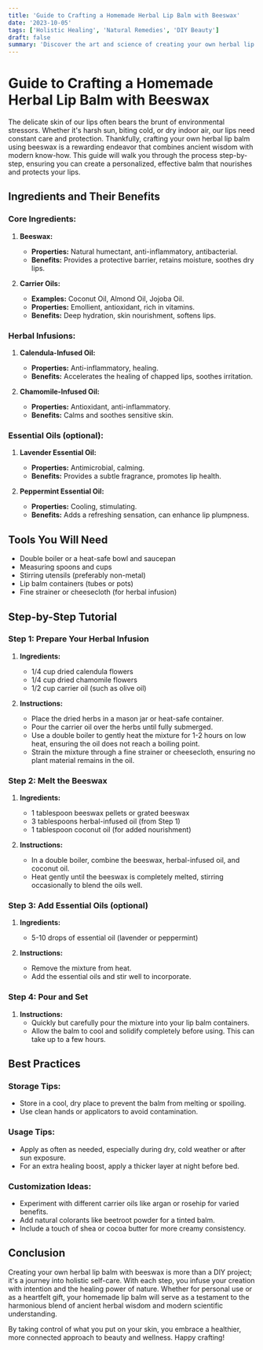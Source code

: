 ```yaml
---
title: 'Guide to Crafting a Homemade Herbal Lip Balm with Beeswax'
date: '2023-10-05'
tags: ['Holistic Healing', 'Natural Remedies', 'DIY Beauty']
draft: false
summary: 'Discover the art and science of creating your own herbal lip balm infused with the nurturing power of beeswax and essential oils.'
---
```


# Guide to Crafting a Homemade Herbal Lip Balm with Beeswax

The delicate skin of our lips often bears the brunt of environmental stressors. Whether it's harsh sun, biting cold, or dry indoor air, our lips need constant care and protection. Thankfully, crafting your own herbal lip balm using beeswax is a rewarding endeavor that combines ancient wisdom with modern know-how. This guide will walk you through the process step-by-step, ensuring you can create a personalized, effective balm that nourishes and protects your lips.

## Ingredients and Their Benefits

### Core Ingredients:

1. **Beeswax:**
    - **Properties:** Natural humectant, anti-inflammatory, antibacterial.
    - **Benefits:** Provides a protective barrier, retains moisture, soothes dry lips.
  
2. **Carrier Oils:**
    - **Examples:** Coconut Oil, Almond Oil, Jojoba Oil.
    - **Properties:** Emollient, antioxidant, rich in vitamins.
    - **Benefits:** Deep hydration, skin nourishment, softens lips.

### Herbal Infusions:
1. **Calendula-Infused Oil:**
    - **Properties:** Anti-inflammatory, healing.
    - **Benefits:** Accelerates the healing of chapped lips, soothes irritation.
  
2. **Chamomile-Infused Oil:**
    - **Properties:** Antioxidant, anti-inflammatory.
    - **Benefits:** Calms and soothes sensitive skin.

### Essential Oils (optional):
1. **Lavender Essential Oil:**
    - **Properties:** Antimicrobial, calming.
    - **Benefits:** Provides a subtle fragrance, promotes lip health.
  
2. **Peppermint Essential Oil:**
    - **Properties:** Cooling, stimulating.
    - **Benefits:** Adds a refreshing sensation, can enhance lip plumpness.

## Tools You Will Need

- Double boiler or a heat-safe bowl and saucepan
- Measuring spoons and cups
- Stirring utensils (preferably non-metal)
- Lip balm containers (tubes or pots)
- Fine strainer or cheesecloth (for herbal infusion)

## Step-by-Step Tutorial

### Step 1: Prepare Your Herbal Infusion

1. **Ingredients:**
    - 1/4 cup dried calendula flowers
    - 1/4 cup dried chamomile flowers
    - 1/2 cup carrier oil (such as olive oil)

2. **Instructions:**
    - Place the dried herbs in a mason jar or heat-safe container.
    - Pour the carrier oil over the herbs until fully submerged.
    - Use a double boiler to gently heat the mixture for 1-2 hours on low heat, ensuring the oil does not reach a boiling point.
    - Strain the mixture through a fine strainer or cheesecloth, ensuring no plant material remains in the oil.

### Step 2: Melt the Beeswax

1. **Ingredients:**
    - 1 tablespoon beeswax pellets or grated beeswax
    - 3 tablespoons herbal-infused oil (from Step 1)
    - 1 tablespoon coconut oil (for added nourishment)

2. **Instructions:**
    - In a double boiler, combine the beeswax, herbal-infused oil, and coconut oil.
    - Heat gently until the beeswax is completely melted, stirring occasionally to blend the oils well.

### Step 3: Add Essential Oils (optional)

1. **Ingredients:**
    - 5-10 drops of essential oil (lavender or peppermint)

2. **Instructions:**
    - Remove the mixture from heat.
    - Add the essential oils and stir well to incorporate.

### Step 4: Pour and Set

1. **Instructions:**
    - Quickly but carefully pour the mixture into your lip balm containers.
    - Allow the balm to cool and solidify completely before using. This can take up to a few hours.

## Best Practices

### Storage Tips:
- Store in a cool, dry place to prevent the balm from melting or spoiling.
- Use clean hands or applicators to avoid contamination.

### Usage Tips:
- Apply as often as needed, especially during dry, cold weather or after sun exposure.
- For an extra healing boost, apply a thicker layer at night before bed.

### Customization Ideas:
- Experiment with different carrier oils like argan or rosehip for varied benefits.
- Add natural colorants like beetroot powder for a tinted balm.
- Include a touch of shea or cocoa butter for more creamy consistency.

## Conclusion

Creating your own herbal lip balm with beeswax is more than a DIY project; it's a journey into holistic self-care. With each step, you infuse your creation with intention and the healing power of nature. Whether for personal use or as a heartfelt gift, your homemade lip balm will serve as a testament to the harmonious blend of ancient herbal wisdom and modern scientific understanding.

By taking control of what you put on your skin, you embrace a healthier, more connected approach to beauty and wellness. Happy crafting!